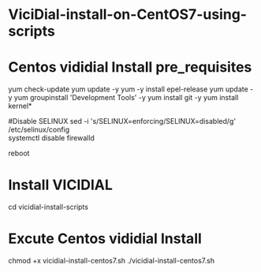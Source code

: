 # ViciDial-install-on-CentOS7-using-scripts

# Centos vididial Install pre_requisites

yum check-update
yum update -y
yum -y install epel-release
yum update -y
yum groupinstall 'Development Tools' -y
yum install git -y
yum install kernel*

#Disable SELINUX
sed -i 's/SELINUX=enforcing/SELINUX=disabled/g' /etc/selinux/config    
systemctl disable firewalld

reboot


# Install VICIDIAL
cd vicidial-install-scripts

# Excute Centos vididial Install
chmod +x vicidial-install-centos7.sh
./vicidial-install-centos7.sh

